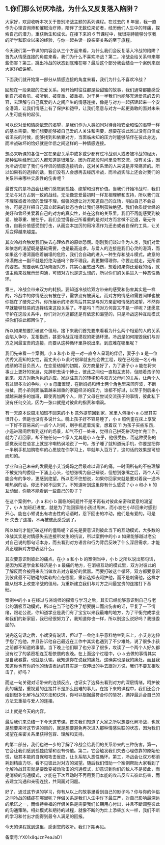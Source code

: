 ## 1.你们那么讨厌冷战，为什么又反复落入陷阱？
大家好，欢迎收听本次关于告别冷战主题的系列课程。在过去的 8 年里，我一直作为心理咨询师和催眠治疗师，陪伴了无数位来访者，经历他们人生中的阵痛，探索自己的潜力，重获新生和成长。在接下来的 6 节课程中，我很期待能够分享我的所学和职业以来的经验，与你一起共读一段亲密关系的至于旅程。 


今天我们第一节课的内容会从三个方面来看，为什么我们会反复落入冷战的陷阱？首先从情感连接的角度来看，我们为什么不喜欢冷战？第二，冷战会给关系带来哪些伤害？第三，跳出冷战的状态到底难在哪？最后这个部分我会结合一个案例来跟大家详细讲解。 


下面我们就开始第一部分从情感连接的角度来看，我们为什么不喜欢冷战？ 


回想在一段亲密的恋爱关系，刚开始时往往都是些甜蜜的故事，我们通常都能感受到自己被看见、被听到、被尊重、被重视，对于另一半我们也能够充满爱意的去包容，去理解与自己真爱的人之间产生的情感连接，像是与对方一起搭建起来一个安全港湾，让我们情感上有了保护和铠甲，让我们愿意与对方一起更勇敢的面对未来人生可能有的起伏。 


可以说对爱和情感依恋的渴望，是我们作为人类如同对待食物安全和性的渴望一样的基本需要。我们想要能够被自己爱的人关注和需要，想要在彼此难过没有自信或者沮丧的时候，能够找到和依靠对方，当面临未知的压力时能够陪伴在彼此身边，而冷战破坏的恰好就是伴侣之间这样的一种情感连接。 


想必来听课的各位一定在亲密关系中或多或少都有过冷战别人或者被冷战的经历，那种滋味经历过的人都知道是很难受，因为在那段时间里没有交流，没有关注，因为冷战切断了我们与伴侣的情感连接机会，这对关系里的人来说是非常痛苦的。所以如果有的选择的话，我们没有人会想再去经历冷战，而冷战实际上还会对我们的关系带来哪些实质性的伤害呢？ 


最首先的是冷战会让我们感觉到孤独、绝望和没有价值。当我们开始冷战时，我们无法与对方占到一致的战线，无法像恋爱最初时一样互相理解和支持，所以我们互不理睬或者冷漠的爱理不理，倔强的想让对方知道自己的立场，明白自己不会妥协，可是这样把自己孤立起来的状态也会让我们感到孤独绝望。我们会质疑曾经的美好和曾经关爱着自己的对方的真实性，处在这样的关系里，我们不再能感受到被爱、被尊重、被在乎。我们会觉得自己所看重的是对对方而言微不足道，毫无价值，自我价值感受到打击，从而变本加厉的用冷漠作为还击或者自保的工具，让关系变得越来越差。 


其次冷战会触发我们失去心理依靠的原始恐慌。刚刚我们谈过作为人类，我们对爱和依恋的渴望既是基础需要，也是最高追求，与爱人的连接是我们心灵的港湾，而如果这个港湾面临着崩塌的危险，我们会自动的进入一种生存和战斗模式，故意的冷漠做出一副不就是拒绝沟通吗？你不理我，我更懒得理你，你要走就走，无所谓的姿态。想要表明立场降服对方，其实心里憋出内伤，想着如果你还爱我的话，就该主动来找我示弱沟通，可惜对方也是这么想的，所以你们的关系进入一种恶性循环。 


第三，冷战会带来双方的耗损。要知道冷战给双方带来的感受和伤害其实是一样的，冷战中的你情感没有被在乎，需求没有被满足，而对方的情感和需要同样也被你挡在了硬壳之外，你所展示的冷漠背后其实是与对方亲密和情感的渴望，不然你早就能够轻易的选择结束这段关系了。不是吗？而对方何尝又不是一样呢？还愿意守护在这段关系中，你们对对方这都还是有依恋和渴望的，只是冷战这种互动模式把你们彼此都困住了。 


所以如果想要打破这个僵局，接下来我们首先要来看看为什么两个相爱的人的关系会陷入争吵，互相指责，甚至冷战互相漠视的死循环里。冷战是如何摧毁我们与对方之间最宝贵的连接，而要从这种循环里挣脱出来，到底难在哪里呢？ 


我们先来看一个案例，小 a 和小 b 是一对一直令人呈现的伴侣，妻子小 a 是一位优秀又高知的女性，而丈夫小 b 此时很早就出社会做工程，现在已经是一名小有成绩的项目负责人。在恋爱结婚的初期，双方商量好了，为了妻子小 a 能在将来事业上更好的发展，先辞职去读个博士，彼此之间也一直相互支持，但随着孩子的到来，双方对新角色的适应，家庭注意力的转移和与双方父母间的关系，让两个人有过很多次的争吵。小 a 毋庸置疑，在新妈妈和博士两个角色里来回奔波，不断拉扯，而小弟则面临着越来越重的家庭经济的压力，谁都不好过，以至于到后来小斌越来越多的加班，即使再加两个人，除了父母在尝试交流孩子的事情，彼此私下没有任何交流，因为一张口就是对彼此的指责和嘲讽。 


有一天原本说周末加班不回来的小 b 意外提前回到家，家里人包括小 a 心里其实很开心，但是也没有多说什么。晚上孩子好不容易睡了，小 a 照例歪在床上享受一下好不容易来的一点个人时间，刷手机逛着淘宝，想着双 11 为孩子买些东西，小逼进房间后看到这样的场景，却气不打一处来，觉得自己拼死拼活地忙完工作，就为了赶回家，却不被任何一个家人尤其是小 a 在乎，他很受伤，而这种受伤的感觉表现在语言上就是冷嘲热讽地说了一句，孩子睡了就知道玩手机，你要是把你一半刷手机加购物车的心思放在你学习上，早就年入百万了，这句话的效果是可想而知的。 


学业和自己未来的发展是小艾当妈妈之后最难以调节的痛。一时间所有的不被理解不被支持的委屈一下涌上心头，他想张嘴为自己辩驳，但想到张嘴之后，两个人可能会有的争吵，更感到绝望。所以忍不住想说，如果你回家来就是要对着我一通冷嘲热讽的话，你还不如不回来了。不知道听到这里你有什么感受？小 a 和小 b 的互动里，你能不能看到一些自己的影子？ 


在这个案例中，小 a 和小 b 面临的问题并不是不再有对彼此亲密和爱意的渴望了，小 A 加班赶进度，就是为了能回家陪小孩过周末，而小哀在小毕回来时感到开心，能在小臂说出有攻击性的话语时，忍下回击的冲动，他们是有爱的，可是 IE 失去了连接，不再被彼此感受到了。 


所以如何才能打破这样的僵局呢？首先是要意识到彼此当下的互动模式，大多数的冷战其实是对情感失去连接所发生的抗议，所以案例中的小 a 如果能够越过老公对自己说的那句话本身，而去看到对方语言和行为背后反映了什么深层需求，才能真正理解对方想表达什么。 


其次要意识到彼此的痛点。在小 a 和小 b 的案例当中，小 b 之所以说出那句话，是因为知道学业和经济是小 a 最痛的地方，在消极互动的模式里，双方对彼此的了解反而会被用来去当做攻击对方最好的武器。而要打破这个循环，双方都要意识到彼此最不可触碰的柔软的点在哪里，重新选择去呵护他，而不是刺痛他，这样才能从根本上改变冷战的僵局，为重新建立我们与对方之间最宝贵的连接打下基础。 


案例中的小 a 在经过与咨询师的探索与学习之后，其实已经能够意识到自己与老公的消极互动模式，所以在当下他忍住了想要脱口而出伤害的话，平复了一下情绪，跟老公说，你知道学业是我们有了宝宝以来我最难的地方，为了平衡完成学业和我们的新家庭，我已经很努力了，我知道你也一样，所以别这么说好吗？我挺委屈的。 


说完这句话之后，小斌没有说话，但过了一会他出乎意料地坐到床上，小艾身边伸手抱了抱他，并且告诉他自己最近在工作中其实也遇到了不少难处，说了很多小孩之前都不知道的事情。当下晚上他们聊了也分享了很多，攻读了一个两个人好久都没有过了的紧密相连互相依偎的夜晚。在上面这个过程中，小 a 去做的事情其实是自我暴露，也就是认输。我知道你在说我的痛处，这确实也是我的痛处，而且我知道你也有你的他的话语表达的其实是一双伸出的手去跟对方说，我们不要互相攻击了，好吗？ 


而这一句关键对话带来的连锁反应，也证实了选择去看到对方的深层情绪，呵护彼此的痛楚，重视爱的连接并不是那么困难的事儿。在接下来的课程中，我们还会介绍到很多化解冷战的方法和诀窍，你可以根据最符合你的情况，选择最适合自己的方法去重拾与爱人的连接。 


以上就是今天的内容。 


最后我们来总结一下今天这节课。首先我们知道了大家之所以想要化解冷战，也就是想要来听这节课的目的，就是想要避免再次进入那种情感失联的状态，因为我们渴望在亲密关系里获得包容、理解和支持。 


的第二部分，我们也进一步的了解了冷战会给我们的关系带来的三种伤害。第一，它会让我们感到孤独绝望和没有价值。第二，它会触发我们失去心理依靠的原始恐慌，极其本能的自保和攻击反应，让关系陷入恶性循环。第三，冷战会让双方都消耗到精疲力尽，看不见彼此对对方的渴望。随后我们借助一个案例帮助大家看到了化解冷战其实就是要改变被动攻击的沟通模式，却意识到你们的敌人不是彼此，而是消极的沟通模式，才能在下次互动时不再用我们本能的攻击反应去彼此伤害，而去建立沟通和亲密连接，共同面对问题。 


好了，通过这节课的学习，你有从以上的故事里看到自己的影子吗？你与你的伴侣之间冷战的结症在哪里呢？伴侣关系是我们人生中许下最庄严，对自己影响最深远的承诺之一，而维持幸福的伴侣关系是需要我们长期用心付出，并且不断调整彼此的沟通策略，相处模式和期待的过程，就像不断的为灶上添柴加火一样，我们不断的学习和付出才能得到最令人满足的回报。 


今天的课程就到这里，感谢您的收听。我们下期再见。 


备案号:YX01x8qJznPeaJaD1


